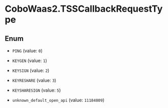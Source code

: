# CoboWaas2.TSSCallbackRequestType

## Enum


* `PING` (value: `0`)

* `KEYGEN` (value: `1`)

* `KEYSIGN` (value: `2`)

* `KEYRESHARE` (value: `3`)

* `KEYSHARESIGN` (value: `5`)

* `unknown_default_open_api` (value: `11184809`)


